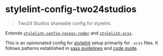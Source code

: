 # stylelint-config-two24studios

> Two24 Studios shareable config for stylelint.

Extends [`stylelint-config-recess-roder`](https://github.com/stormwarning/stylelint-config-recess-order) and [`stylelint-scss`](https://github.com/kristerkari/stylelint-scss).

This is an opinionated config for [stylelint](https://stylelint.io/) setup primarily for `.scss` files. It follows patterns established in [sass guidelines](https://sass-guidelin.es/) and [code guide](http://codeguide.co/).
